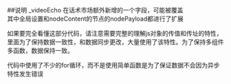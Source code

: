 ##说明
_videoEcho 在话术市场额外新增的一个字段，可能被覆盖  
其中全局设置和nodeContent的节点的nodePayload都进行了扩展 

如果要完全看懂这部分代码，请注意需要完整的理解js对象的传值和传址的特性，里面为了保持数据一致性，和数据同步更改，大量使用了该特性。为了保持多组件多函数，数据保持一致。  

代码中使用了不少的for循环，而不是使用简单函数是为了保证数据不会因为异步特性发生错误 
